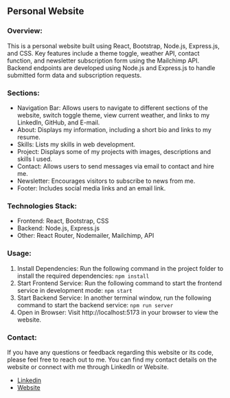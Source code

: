 ## Personal Website 

### Overview:
This is a personal website built using React, Bootstrap, Node.js, Express.js, and CSS. Key features include a theme toggle, weather API, contact function, and newsletter subscription form using the Mailchimp API. Backend endpoints are developed using Node.js and Express.js to handle submitted form data and subscription requests.


### Sections:
- Navigation Bar: Allows users to navigate to different sections of the website, switch toggle theme, view current weather, and links to my LinkedIn, GitHub, and E-mail. 
- About: Displays my information, including a short bio and links to my resume.
- Skills: Lists my skills in web development.
- Project: Displays some of my projects with images, descriptions and skills I used.
- Contact: Allows users to send messages via email to contact and hire me.
- Newsletter: Encourages visitors to subscribe to news from me.
- Footer: Includes social media links and an email link.

### Technologies Stack:
- Frontend: React, Bootstrap, CSS
- Backend: Node.js, Express.js
- Other: React Router, Nodemailer, Mailchimp, API

### Usage:
1. Install Dependencies: Run the following command in the project folder to install the required dependencies:
```npm install```
2. Start Frontend Service: Run the following command to start the frontend service in development mode:
```npm start```
3. Start Backend Service: In another terminal window, run the following command to start the backend service:
```npm run server```
4. Open in Browser: Visit http://localhost:5173 in your browser to view the website.

### Contact:
If you have any questions or feedback regarding this website or its code, please feel free to reach out to me. You can find my contact details on the website or connect with me through LinkedIn or Website.
                

- <a href="https://www.linkedin.com/in/tzu-wei-lee" target="_blank">Linkedin</a>
- <a href="https://ssweilee.github.io/Personal-Website/" target="_blank">Website</a>
                